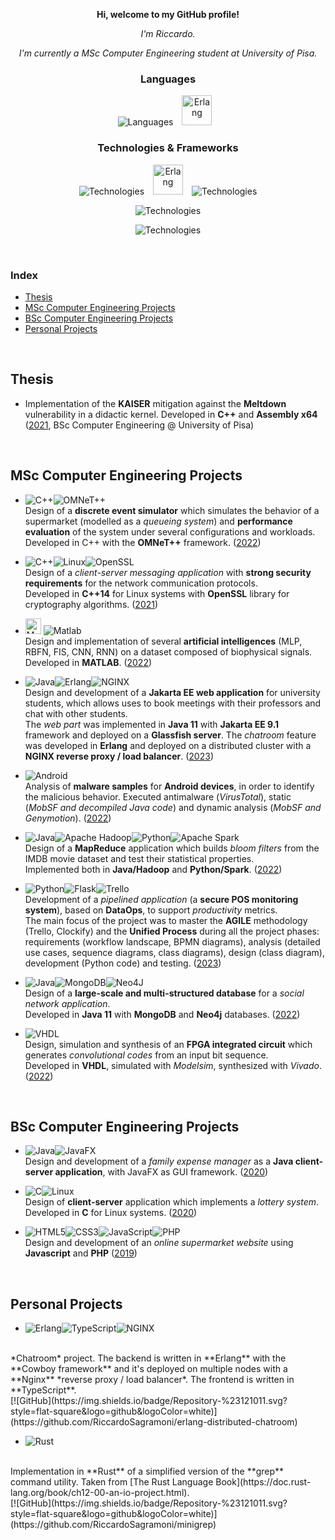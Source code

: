 <div align="center">

**Hi, welcome to my GitHub profile!**

*I'm Riccardo.*

*I'm currently a MSc Computer Engineering student at University of Pisa.*

</div>

<div align="center">

### Languages

![Languages](https://skillicons.dev/icons?i=rust,c,cpp,java,kotlin,python)
<span style="margin: 0px 10px"><img height="48" src="https://user-images.githubusercontent.com/25181517/192158301-566962f5-62fd-461b-a4f0-ce1f1030bd98.png" alt="Erlang" title="Erlang"/></span>


### Technologies & Frameworks

![Technologies](https://skillicons.dev/icons?i=linux,git&theme=light)
  <span style="margin: 0px 10px"><img height="48" src="https://user-images.githubusercontent.com/25181517/117269608-b7dcfb80-ae58-11eb-8e66-6cc8753553f0.png" alt="Erlang" title="Erlang"/></span>
  ![Technologies](https://skillicons.dev/icons?i=matlab,latex,md&theme=light)

![Technologies](https://skillicons.dev/icons?i=docker,kubernetes,rabbitmq,nginx,flask)

![Technologies](https://skillicons.dev/icons?i=mysql,mongodb)

</div>

<br>

### Index

- [Thesis](#thesis)
- [MSc Computer Engineering Projects](#msc-computer-engineering-projects)
- [BSc Computer Engineering Projects](#bsc-computer-engineering-projects)
- [Personal Projects](#personal-projects)

<br>


## Thesis

- Implementation of the **KAISER** mitigation against the **Meltdown** vulnerability in a didactic kernel. Developed in **C++** and **Assembly x64** ([2021](https://github.com/RiccardoSagramoni/Tesi-Triennale), BSc Computer Engineering @ University of Pisa)

<br>

## MSc Computer Engineering Projects

- ![C++](https://img.shields.io/badge/C++-%2300599C.svg?style=for-the-badge&logo=c%2B%2B&logoColor=white)![OMNeT++](https://img.shields.io/badge/OMNeT++-002244.svg?style=for-the-badge)<br>
Design of a **discrete event simulator** which simulates the behavior of a supermarket (modelled as a *queueing system*) and **performance evaluation** of the system under several configurations and workloads. <br>
Developed in C++ with the **OMNeT++** framework. ([2022](https://github.com/RiccardoSagramoni/performance-evaluation-supermarket))

- ![C++](https://img.shields.io/badge/C++-%2300599C.svg?style=for-the-badge&logo=c%2B%2B&logoColor=white)![Linux](https://img.shields.io/badge/Linux-FCC624?style=for-the-badge&logo=linux&logoColor=white&&color=darkred)![OpenSSL](https://img.shields.io/badge/OpenSSL-721412.svg?style=for-the-badge)<br>
Design of a *client-server messaging application* with **strong security requirements** for the network communication protocols. <br>
Developed in **C++14** for Linux systems with **OpenSSL** library for cryptography algorithms. ([2021](https://github.com/RiccardoSagramoni/messaging-cybersecurity-project))

- <img src="https://upload.wikimedia.org/wikipedia/commons/thumb/2/21/Matlab_Logo.png/667px-Matlab_Logo.png" alt="MATLAB" height="25px"/> ![Matlab](https://img.shields.io/badge/MATLAB-fc6603?&logoColor=white&style=for-the-badge)<br>
Design and implementation of several **artificial intelligences** (MLP, RBFN, FIS, CNN, RNN) on a dataset composed of biophysical signals. <br>
Developed in **MATLAB**. ([2022](https://github.com/RiccardoSagramoni/intelligent-systems-project))

- ![Java](https://img.shields.io/badge/Java-%23ED8B00.svg?style=for-the-badge&logo=openjdk&logoColor=white)![Erlang](https://img.shields.io/badge/-Erlang-A90533?logo=erlang&logoColor=white&style=for-the-badge)![NGINX](https://img.shields.io/badge/NGINX-%23009639.svg?style=for-the-badge&logo=nginx&logoColor=white) <br>
Design and development of a **Jakarta EE web application** for university students, which allows uses to book meetings with their professors and chat with other students. <br>
The *web part* was implemented in **Java 11** with **Jakarta EE 9.1** framework and deployed on a **Glassfish server**. The *chatroom* feature was developed in **Erlang** and deployed on a distributed cluster with a **NGINX reverse proxy / load balancer**. ([2023](https://github.com/RiccardoSagramoni/distributed-student-platform))

- ![Android](https://img.shields.io/badge/Android-3DDC84?style=for-the-badge&logo=android&logoColor=white&&color=darkgreen) <br>
Analysis of **malware samples** for **Android devices**, in order to identify the malicious behavior. Executed antimalware (*VirusTotal*), static (*MobSF and decompiled Java code*) and dynamic analysis (*MobSF and Genymotion*). ([2022](https://github.com/RiccardoSagramoni/malware-analysis))

- ![Java](https://img.shields.io/badge/Java-%23ED8B00.svg?style=for-the-badge&logo=openjdk&logoColor=white)![Apache Hadoop](https://img.shields.io/badge/Apache%20Hadoop-66CCFF?style=for-the-badge&logo=apachehadoop&logoColor=black)![Python](https://img.shields.io/badge/Python-3670A0?style=for-the-badge&logo=python&logoColor=ffdd54)![Apache Spark](https://img.shields.io/badge/Apache%20Spark-FDEE21?style=for-the-badge&logo=apachespark&logoColor=black) <br>
Design of a **MapReduce** application which builds *bloom filters* from the IMDB movie dataset and test their statistical properties. <br>
Implemented both in **Java/Hadoop** and **Python/Spark**. ([2022](https://github.com/RiccardoSagramoni/map-reduce-bloom-filter))

- ![Python](https://img.shields.io/badge/Python-3670A0?style=for-the-badge&logo=python&logoColor=ffdd54)![Flask](https://img.shields.io/badge/Flask-%23000.svg?style=for-the-badge&logo=flask&logoColor=white)![Trello](https://img.shields.io/badge/Trello-%23026AA7.svg?style=for-the-badge&logo=Trello&logoColor=white) <br>
Development of a *pipelined application* (a **secure POS monitoring system**), based on **DataOps**, to support *productivity* metrics. <br>
The main focus of the project was to master the **AGILE** methodology (Trello, Clockify) and the **Unified Process** during all the project phases: requirements (workflow landscape, BPMN diagrams), analysis (detailed use cases, sequence diagrams, class diagrams), design (class diagram), development (Python code) and testing. ([2023](https://github.com/RiccardoSagramoni/secure-pos-agile))

- ![Java](https://img.shields.io/badge/Java-%23ED8B00.svg?style=for-the-badge&logo=openjdk&logoColor=white)![MongoDB](https://img.shields.io/badge/MongoDB-%234ea94b.svg?style=for-the-badge&logo=mongodb&logoColor=white)![Neo4J](https://img.shields.io/badge/Neo4j-008CC1?style=for-the-badge&logo=neo4j&logoColor=white) <br>
Design of a **large-scale and multi-structured database** for a *social network application*. <br>
Developed in **Java 11** with **MongoDB** and **Neo4j** databases. ([2022](https://github.com/RiccardoSagramoni/gameflows-social-network))

- ![VHDL](https://img.shields.io/badge/VHDL-E10600.svg?style=for-the-badge) <br>
Design, simulation and synthesis of an **FPGA integrated circuit** which generates *convolutional codes* from an input bit sequence. <br>
Developed in **VHDL**, simulated with *Modelsim*, synthesized with *Vivado*. ([2022](https://github.com/RiccardoSagramoni/convolutional-code-generator))


<br>

## BSc Computer Engineering Projects

- ![Java](https://img.shields.io/badge/Java-%23ED8B00.svg?style=for-the-badge&logo=openjdk&logoColor=white)![JavaFX](https://img.shields.io/badge/JavaFX-grey.svg?style=for-the-badge) <br>
Design and development of a *family expense manager* as a **Java client-server application**, with JavaFX as GUI framework. ([2020](https://github.com/RiccardoSagramoni/Gestore-Spese))

- ![C](https://img.shields.io/badge/C-%2300599C.svg?style=for-the-badge&logo=c&logoColor=white)![Linux](https://img.shields.io/badge/Linux-FCC624?style=for-the-badge&logo=linux&logoColor=white&&color=darkred) <br>
Design of **client-server** application which implements a *lottery system*. Developed in **C** for Linux systems. ([2020](https://github.com/RiccardoSagramoni/Lotto))

- ![HTML5](https://img.shields.io/badge/html5-%23E34F26.svg?style=for-the-badge&logo=html5&logoColor=white)![CSS3](https://img.shields.io/badge/css3-%231572B6.svg?style=for-the-badge&logo=css3&logoColor=white)![JavaScript](https://img.shields.io/badge/Javascript-%23323330.svg?style=for-the-badge&logo=javascript&logoColor=%23F7DF1E)![PHP](https://img.shields.io/badge/PHP-%23777BB4.svg?style=for-the-badge&logo=php&logoColor=white) <br>
Design and development of an *online supermarket website* using **Javascript** and **PHP** ([2019](https://github.com/RiccardoSagramoni/UniMarket))


<br>

## Personal Projects

- ![Erlang](https://img.shields.io/badge/-Erlang-A90533?logo=erlang&logoColor=white&style=for-the-badge)![TypeScript](https://img.shields.io/badge/typescript-%23007ACC.svg?style=for-the-badge&logo=typescript&logoColor=white)![NGINX](https://img.shields.io/badge/NGINX-%23009639.svg?style=for-the-badge&logo=nginx&logoColor=white)
<br>
*Chatroom* project. The backend is written in **Erlang** with the **Cowboy framework** and it's deployed on multiple nodes with a **Nginx** *reverse proxy / load balancer*. The frontend is written in **TypeScript**.
<br>
[![GitHub](https://img.shields.io/badge/Repository-%23121011.svg?style=flat-square&logo=github&logoColor=white)](https://github.com/RiccardoSagramoni/erlang-distributed-chatroom)

- ![Rust](https://img.shields.io/badge/rust-%23000000.svg?style=for-the-badge&logo=rust&logoColor=white)
<br>
Implementation in **Rust** of a simplified version of the **grep** command utility. Taken from [The Rust Language Book](https://doc.rust-lang.org/book/ch12-00-an-io-project.html).
<br>
[![GitHub](https://img.shields.io/badge/Repository-%23121011.svg?style=flat-square&logo=github&logoColor=white)](https://github.com/RiccardoSagramoni/minigrep)
